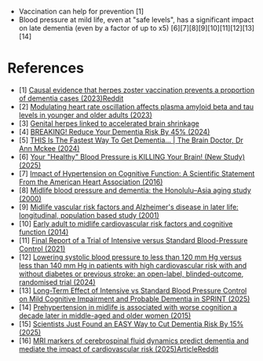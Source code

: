 - Vaccination can help for prevention [1]
- Blood pressure at mild life, even at "safe levels", has a significant impact on late dementia (even by a factor of up to x5) [6][7][8][9][10][11][12][13][14]

# References
- [1] [Causal evidence that herpes zoster vaccination prevents a proportion of dementia cases (2023)](https://www.medrxiv.org/content/10.1101/2023.05.23.23290253v1)[Reddit](https://www.reddit.com/r/longevity/comments/13sgee5/causal_evidence_that_herpes_zoster_vaccination/)
- [2] [Modulating heart rate oscillation affects plasma amyloid beta and tau levels in younger and older adults (2023)](https://www.nature.com/articles/s41598-023-30167-0)
- [3] [Genital herpes linked to accelerated brain shrinkage](https://www.reddit.com/r/science/comments/17xlnpl/genital_herpes_linked_to_accelerated_brain/)
- [4] [BREAKING! Reduce Your Dementia Risk By 45% (2024)](https://www.youtube.com/watch?v=JpAeC5TKQmU)
- [5] [THIS Is The Fastest Way To Get Dementia… | The Brain Doctor, Dr Ann Mckee (2024)](https://www.youtube.com/watch?v=aOW_HslF5ko)
- [6] [Your "Healthy" Blood Pressure is KILLING Your Brain! (New Study) (2025)](https://www.youtube.com/watch?v=5yCsB1iRR1o)
- [7] [Impact of Hypertension on Cognitive Function: A Scientific Statement From the American Heart Association (2016)](https://www.ahajournals.org/doi/10.1161/hyp.0000000000000053)
- [8] [Midlife blood pressure and dementia: the Honolulu–Asia aging study (2000)](https://www.sciencedirect.com/science/article/abs/pii/S0197458000000968?via%3Dihub)
- [9] [Midlife vascular risk factors and Alzheimer's disease in later life: longitudinal, population based study (2001)](https://www.bmj.com/content/322/7300/1447)
- [10] [Early adult to midlife cardiovascular risk factors and cognitive function (2014)](https://pubmed.ncbi.nlm.nih.gov/24687777/)
- [11] [Final Report of a Trial of Intensive versus Standard Blood-Pressure Control (2021)](https://www.nejm.org/doi/10.1056/NEJMoa1901281)
- [12] [Lowering systolic blood pressure to less than 120 mm Hg versus less than 140 mm Hg in patients with high cardiovascular risk with and without diabetes or previous stroke: an open-label, blinded-outcome, randomised trial (2024)](https://pubmed.ncbi.nlm.nih.gov/38945140/)
- [13] [Long-Term Effect of Intensive vs Standard Blood Pressure Control on Mild Cognitive Impairment and Probable Dementia in SPRINT (2025)](https://www.neurology.org/doi/abs/10.1212/WNL.0000000000213334)
- [14] [Prehypertension in midlife is associated with worse cognition a decade later in middle-aged and older women (2015)](https://pubmed.ncbi.nlm.nih.gov/25814553/)
- [15] [Scientists Just Found an EASY Way to Cut Dementia Risk By 15% (2025)](https://www.youtube.com/watch?v=vUUqRQzQls0)
- [16] [MRI markers of cerebrospinal fluid dynamics predict dementia and mediate the impact of cardiovascular risk (2025)](https://alz-journals.onlinelibrary.wiley.com/doi/10.1002/alz.70699)[Article](https://www.cam.ac.uk/research/news/dementia-linked-to-problems-with-brains-waste-clearance-system)[Reddit](https://www.reddit.com/r/science/comments/1oedveg/dementia_linked_to_problems_with_brains_waste/)